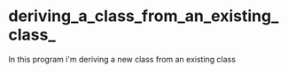 # deriving_a_class_from_an_existing_class_
In this program i'm deriving a new class from an existing class
